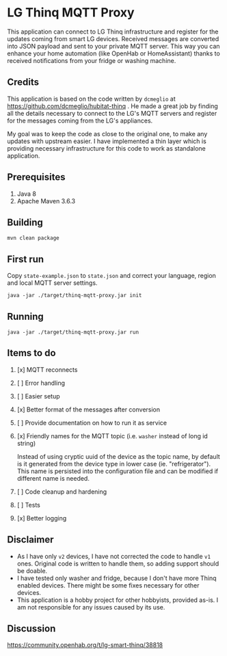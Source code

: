 # LG Thinq MQTT Proxy

This application can connect to LG Thinq infrastructure and register for the updates coming from smart LG devices. Received messages are converted into JSON payload and sent to your private MQTT server. This way you can enhance your home automation (like OpenHab or HomeAssistant) thanks to received notifications from your fridge or washing machine.

## Credits

This application is based on the code written by `dcmeglio` at https://github.com/dcmeglio/hubitat-thinq .
He made a great job by finding all the details necessary to connect to the LG's MQTT servers and register for the messages coming from the LG's appliances.

My goal was to keep the code as close to the original one, to make any updates with upstream easier.
I have implemented a thin layer which is providing necessary infrastructure for this code to work as standalone application.

## Prerequisites

1. Java 8
1. Apache Maven 3.6.3

## Building

```shell
mvn clean package
```

## First run

Copy `state-example.json` to `state.json` and correct your language, region and local MQTT server settings.

```
java -jar ./target/thinq-mqtt-proxy.jar init
```

## Running

```
java -jar ./target/thinq-mqtt-proxy.jar run
```

## Items to do

1. [x] MQTT reconnects
1. [ ] Error handling   
1. [ ] Easier setup
1. [x] Better format of the messages after conversion
1. [ ] Provide documentation on how to run it as service
1. [x] Friendly names for the MQTT topic (i.e. `washer` instead of long id string) 
  
   Instead of using cryptic uuid of the device as the topic name, by default is it generated from the device type in lower case (ie. "refrigerator"). 
   This name is persisted into the configuration file and can be modified if different name is needed.
1. [ ] Code cleanup and hardening
1. [ ] Tests
1. [x] Better logging

## Disclaimer

* As I have only `v2` devices, I have not corrected the code to handle `v1` ones. Original code is written to handle them, so adding support should be doable.
* I have tested only washer and fridge, because I don't have more Thinq enabled devices. There might be some fixes necessary for other devices.
* This application is a hobby project for other hobbyists, provided as-is. I am not responsible for any issues caused by its use.

## Discussion

https://community.openhab.org/t/lg-smart-thinq/38818